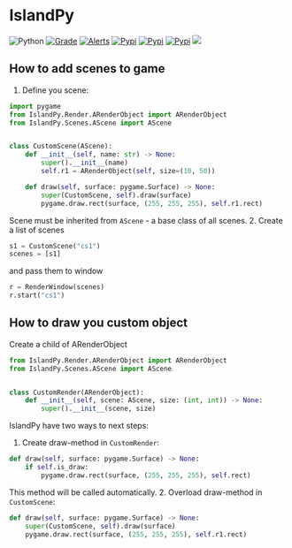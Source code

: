 # IslandPy
![Python](https://img.shields.io/pypi/pyversions/IslandPy)
[![Grade](https://img.shields.io/lgtm/grade/python/github/ludwici/IslandPy)](https://lgtm.com/projects/g/ludwici/IslandPy/context:python)
[![Alerts](https://img.shields.io/lgtm/alerts/github/ludwici/IslandPy)](https://lgtm.com/projects/g/ludwici/IslandPy/alerts/?mode=list)
[![Pypi](https://img.shields.io/pypi/status/IslandPy)](https://pypi.org/project/IslandPy/)
[![Pypi](https://img.shields.io/pypi/v/IslandPy)](https://pypi.org/project/IslandPy/)
[![Pypi](https://img.shields.io/pypi/l/IslandPy)](https://pypi.org/project/IslandPy/)
![](https://img.shields.io/tokei/lines/github/ludwici/IslandPy)

## How to add scenes to game
1. Define you scene:
```python
import pygame
from IslandPy.Render.ARenderObject import ARenderObject
from IslandPy.Scenes.AScene import AScene


class CustomScene(AScene):
    def __init__(self, name: str) -> None:
        super().__init__(name)
        self.r1 = ARenderObject(self, size=(10, 50))

    def draw(self, surface: pygame.Surface) -> None:
        super(CustomScene, self).draw(surface)
        pygame.draw.rect(surface, (255, 255, 255), self.r1.rect)
```
Scene must be inherited from `AScene` - a base class of all scenes.
2. Create a list of scenes
```python
s1 = CustomScene("cs1")
scenes = [s1]
```
and pass them to window
```python
r = RenderWindow(scenes)
r.start("cs1")
```

## How to draw you custom object
Create a child of ARenderObject
```python
from IslandPy.Render.ARenderObject import ARenderObject
from IslandPy.Scenes.AScene import AScene


class CustomRender(ARenderObject):
    def __init__(self, scene: AScene, size: (int, int)) -> None:
        super().__init__(scene, size)

```
IslandPy have two ways to next steps:
1. Create draw-method in `CustomRender`:
```python
def draw(self, surface: pygame.Surface) -> None:
    if self.is_draw:
        pygame.draw.rect(surface, (255, 255, 255), self.rect)
```
This method will be called automatically.
2. Overload draw-method in `CustomScene`:
```python
def draw(self, surface: pygame.Surface) -> None:
    super(CustomScene, self).draw(surface)
    pygame.draw.rect(surface, (255, 255, 255), self.r1.rect)
```